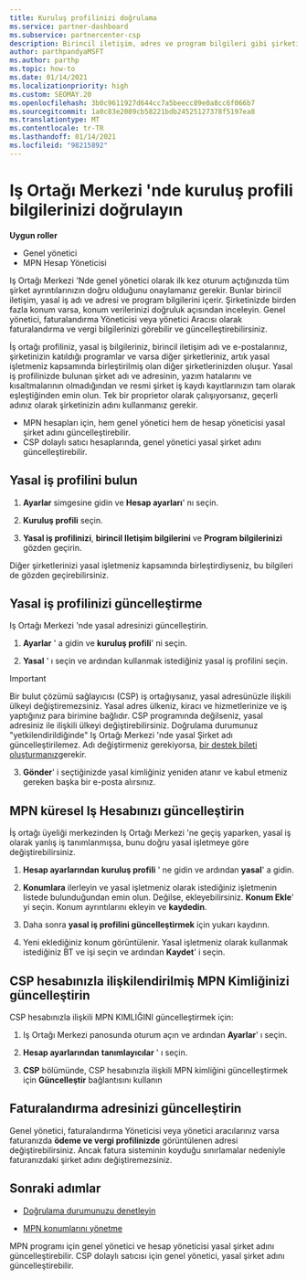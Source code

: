 ```yaml
---
title: Kuruluş profilinizi doğrulama
ms.service: partner-dashboard
ms.subservice: partnercenter-csp
description: Birincil iletişim, adres ve program bilgileri gibi şirketinizin ayrıntılarını nasıl doğrulayacağınızı öğrenin. Yasal ve fatura adreslerinizi de güncelleştirebilirsiniz.
author: parthpandyaMSFT
ms.author: parthp
ms.topic: how-to
ms.date: 01/14/2021
ms.localizationpriority: high
ms.custom: SEOMAY.20
ms.openlocfilehash: 3b0c9611927d644cc7a5beecc89e0a8cc6f066b7
ms.sourcegitcommit: 1a0c83e2089cb58221bdb24525127378f5197ea8
ms.translationtype: MT
ms.contentlocale: tr-TR
ms.lasthandoff: 01/14/2021
ms.locfileid: "98215892"
---
```

# <a name="verify-your-organization-profile-information-in-partner-center"></a>Iş Ortağı Merkezi 'nde kuruluş profili bilgilerinizi doğrulayın

**Uygun roller**

- Genel yönetici
- MPN Hesap Yöneticisi

Iş Ortağı Merkezi 'Nde genel yönetici olarak ilk kez oturum açtığınızda tüm şirket ayrıntılarınızın doğru olduğunu onaylamanız gerekir. Bunlar birincil iletişim, yasal iş adı ve adresi ve program bilgilerini içerir. Şirketinizde birden fazla konum varsa, konum verilerinizi doğruluk açısından inceleyin. Genel yönetici, faturalandırma Yöneticisi veya yönetici Aracısı olarak faturalandırma ve vergi bilgilerinizi görebilir ve güncelleştirebilirsiniz.

İş ortağı profiliniz, yasal iş bilgileriniz, birincil iletişim adı ve e-postalarınız, şirketinizin katıldığı programlar ve varsa diğer şirketleriniz, artık yasal işletmeniz kapsamında birleştirilmiş olan diğer şirketlerinizden oluşur. Yasal iş profilinizde bulunan şirket adı ve adresinin, yazım hatalarını ve kısaltmalarının olmadığından ve resmi şirket iş kaydı kayıtlarınızın tam olarak eşleştiğinden emin olun. Tek bir proprietor olarak çalışıyorsanız, geçerli adınız olarak şirketinizin adını kullanmanız gerekir.

- MPN hesapları için, hem genel yönetici hem de hesap yöneticisi yasal şirket adını güncelleştirebilir.
- CSP dolaylı satıcı hesaplarında, genel yönetici yasal şirket adını güncelleştirebilir. 

## <a name="locate-the-legal-business-profile"></a>Yasal iş profilini bulun

1. **Ayarlar** simgesine gidin ve **Hesap ayarları**' nı seçin.
 
1. **Kuruluş profili** seçin. 

2. **Yasal iş profilinizi**, **birincil Iletişim bilgilerini** ve **Program bilgilerinizi** gözden geçirin.

Diğer şirketlerinizi yasal işletmeniz kapsamında birleştirdiyseniz, bu bilgileri de gözden geçirebilirsiniz. 

## <a name="update-your-legal-business-profile"></a>Yasal iş profilinizi güncelleştirme

Iş Ortağı Merkezi 'nde yasal adresinizi güncelleştirin.

1. **Ayarlar** ' a gidin ve **kuruluş profili**' ni seçin.


2. **Yasal** ' ı seçin ve ardından kullanmak istediğiniz yasal iş profilini seçin.

>[!Important]
>Bir bulut çözümü sağlayıcısı (CSP) iş ortağıysanız, yasal adresünüzle ilişkili ülkeyi değiştiremezsiniz. Yasal adres ülkeniz, kiracı ve hizmetlerinize ve iş yaptığınız para birimine bağlıdır. CSP programında değilseniz, yasal adresiniz ile ilişkili ülkeyi değiştirebilirsiniz. Doğrulama durumunuz "yetkilendirildiğinde" Iş Ortağı Merkezi 'nde yasal Şirket adı güncelleştirilemez. Adı değiştirmeniz gerekiyorsa, [bir destek bileti oluşturmanız](https://partner.microsoft.com/dashboard/support/servicerequests/create?stage=2&topicid=eb74583c-61b3-2124-bffc-00920e0ae772)gerekir.

3. **Gönder**' i seçtiğinizde yasal kimliğiniz yeniden atanır ve kabul etmeniz gereken başka bir e-posta alırsınız.

## <a name="update-your-mpn-global-business-account"></a>MPN küresel Iş Hesabınızı güncelleştirin

İş ortağı üyeliği merkezinden Iş Ortağı Merkezi 'ne geçiş yaparken, yasal iş olarak yanlış iş tanımlanmışsa, bunu doğru yasal işletmeye göre değiştirebilirsiniz.

1. **Hesap ayarlarından** **kuruluş profili** ' ne gidin ve ardından **yasal**' a gidin.

1.  **Konumlara** ilerleyin ve yasal işletmeniz olarak istediğiniz işletmenin listede bulunduğundan emin olun. Değilse, ekleyebilirsiniz. **Konum Ekle**' yi seçin. Konum ayrıntılarını ekleyin ve **kaydedin**.

2. Daha sonra **yasal iş profilini güncelleştirmek** için yukarı kaydırın.

3. Yeni eklediğiniz konum görüntülenir. Yasal işletmeniz olarak kullanmak istediğiniz BT ve işi seçin ve ardından **Kaydet**' i seçin.

## <a name="update-your-mpn-id-associated-with-your-csp-account"></a>CSP hesabınızla ilişkilendirilmiş MPN Kimliğinizi güncelleştirin

CSP hesabınızla ilişkili MPN KIMLIĞINI güncelleştirmek için:

1. Iş Ortağı Merkezi panosunda oturum açın ve ardından **Ayarlar**' ı seçin.
 
1. **Hesap ayarlarından** **tanımlayıcılar** ' ı seçin.

1. **CSP** bölümünde, CSP hesabınızla ilişkili MPN kimliğini güncelleştirmek için **Güncelleştir** bağlantısını kullanın 


## <a name="update-your-billing-address"></a>Faturalandırma adresinizi güncelleştirin

Genel yönetici, faturalandırma Yöneticisi veya yönetici aracılarınız varsa faturanızda **ödeme ve vergi profilinizde** görüntülenen adresi değiştirebilirsiniz. Ancak fatura sisteminin koyduğu sınırlamalar nedeniyle faturanızdaki şirket adını değiştiremezsiniz.

## <a name="next-steps"></a>Sonraki adımlar


- [Doğrulama durumunuzu denetleyin](verification-responses.md)
 
- [MPN konumlarını yönetme](manage-locations.md)



MPN programı için genel yönetici ve hesap yöneticisi yasal şirket adını güncelleştirebilir.
CSP dolaylı satıcısı için genel yönetici, yasal şirket adını güncelleştirebilir.